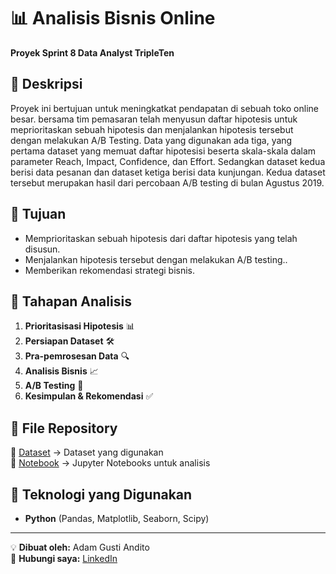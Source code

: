 # 📊 Analisis Bisnis Online
**Proyek Sprint 8 Data Analyst TripleTen**

## 📌 Deskripsi
Proyek ini bertujuan untuk meningkatkat pendapatan di sebuah toko online besar. bersama tim pemasaran telah menyusun daftar hipotesis untuk meprioritaskan sebuah hipotesis dan menjalankan hipotesis tersebut dengan melakukan A/B Testing. Data yang digunakan ada tiga, yang pertama dataset yang memuat daftar hipotesisi beserta skala-skala dalam parameter Reach, Impact, Confidence, dan Effort. Sedangkan dataset kedua berisi data pesanan dan dataset ketiga berisi data kunjungan. Kedua dataset tersebut merupakan hasil dari percobaan A/B testing di bulan Agustus 2019.

## 🎯 Tujuan
- Memprioritaskan sebuah hipotesis dari daftar hipotesis yang telah disusun.
- Menjalankan hipotesis tersebut dengan melakukan A/B testing..
- Memberikan rekomendasi strategi bisnis.

## 🔄 Tahapan Analisis
1. **Prioritasisasi Hipotesis** 📊
2. **Persiapan Dataset** 🛠️
3. **Pra-pemrosesan Data** 🔍
4. **Analisis Bisnis** 📈
5. **A/B Testing** 📑
6. **Kesimpulan & Rekomendasi** ✅

## 📂 File Repository
📁 [Dataset](https://github.com/AdamGustiAndito/Analisis-Bisnis-Online/tree/main/datasets) → Dataset yang digunakan  
📁 [Notebook](https://github.com/AdamGustiAndito/Analisis-Bisnis-Online/blob/main/Analisis%20Keputusan%20Bisnis%20Online.ipynb) → Jupyter Notebooks untuk analisis 

## 📌 Teknologi yang Digunakan
- **Python** (Pandas, Matplotlib, Seaborn, Scipy)

---
💡 **Dibuat oleh:** Adam Gusti Andito  
📧 **Hubungi saya:** [LinkedIn](https://www.linkedin.com/in/adam-gusti-andito-1b04721b0/)
